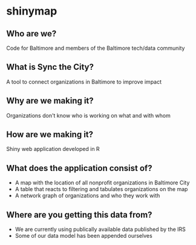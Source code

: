 # shinymap

## Who are we?
Code for Baltimore and members of the Baltimore tech/data community

## What is Sync the City?
A tool to connect organizations in Baltimore to improve impact

## Why are we making it?
Organizations don't know who is working on what and with whom

## How are we making it?
Shiny web application developed in R

## What does the application consist of?
* A map with the location of all nonprofit organizations in Baltimore City
* A table that reacts to filtering and tabulates organizations on the map
* A network graph of organizations and who they work with 

## Where are you getting this data from?
* We are currently using publically available data published by the IRS
* Some of our data model has been appended ourselves